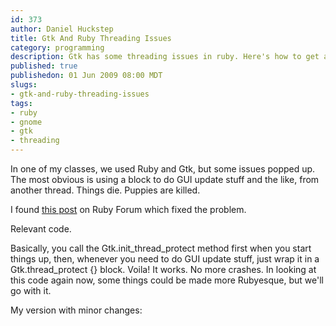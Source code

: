 ```yaml
--- 
id: 373
author: Daniel Huckstep
title: Gtk And Ruby Threading Issues
category: programming
description: Gtk has some threading issues in ruby. Here's how to get around them.
published: true
publishedon: 01 Jun 2009 08:00 MDT
slugs: 
- gtk-and-ruby-threading-issues
tags: 
- ruby
- gnome
- gtk
- threading
---
```

In one of my classes, we used Ruby and Gtk, but some issues popped up.
The most obvious is using a block to do GUI update stuff and the like,
from another thread. Things die. Puppies are killed.

I found [this post](http://www.ruby-forum.com/topic/125038) on Ruby
Forum which fixed the problem.

Relevant code.

<script type="text/javascript" src="http://gist.github.com/177751.js?file=gtk.rb">
</script>
Basically, you call the Gtk.init\_thread\_protect method first when you
start things up, then, whenever you need to do GUI update stuff, just
wrap it in a Gtk.thread\_protect {} block. Voila! It works. No more
crashes. In looking at this code again now, some things could be made
more Rubyesque, but we'll go with it.

My version with minor changes:

<script type="text/javascript" src="http://gist.github.com/177751.js?file=gtk-mod.rb">
</script>
